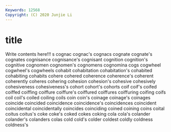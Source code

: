 ```yaml
---
Keywords: 12568
Copyright: (C) 2020 Junjie Li
---
```


# title

Write contents here!!!
s 
cognac 
cognac's 
cognacs 
cognate 
cognate's 
cognates 
cognisance
cognisance's 
cognisant 
cognition 
cognition's 
cognitive 
cognomen 
cognomen's 
cognomens 
cognomina 
cogs
cogwheel 
cogwheel's 
cogwheels 
cohabit 
cohabitation 
cohabitation's 
cohabited 
cohabiting 
cohabits 
cohere
cohered 
coherence 
coherence's 
coherent 
coherently 
coheres 
cohering 
cohesion 
cohesion's 
cohesive
cohesively 
cohesiveness 
cohesiveness's 
cohort 
cohort's 
cohorts 
coif 
coif's 
coifed 
coiffed
coiffing 
coiffure 
coiffure's 
coiffured 
coiffures 
coiffuring 
coifing 
coifs 
coil 
coil's
coiled 
coiling 
coils 
coin 
coin's 
coinage 
coinage's 
coinages 
coincide 
coincided
coincidence 
coincidence's 
coincidences 
coincident 
coincidental 
coincidentally 
coincides 
coinciding 
coined 
coining
coins 
coital 
coitus 
coitus's 
coke 
coke's 
coked 
cokes 
coking 
cola
cola's 
colander 
colander's 
colanders 
colas 
cold 
cold's 
colder 
coldest 
coldly
coldness 
coldness's 
